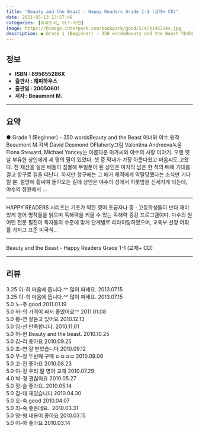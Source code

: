 ```yaml
---
title: "Beauty and the Beast - Happy Readers Grade 1-1 (교재+ CD)"
date: 2021-05-13 13:57:48
categories: [외국도서, ELT-사전]
image: https://bimage.interpark.com/bookpark/good/2/4/3193224s.jpg
description: ● Grade 1 (Beginner) - 350 wordsBeauty and the Beast 미녀와 야수 원작 Beaumont M.각색 David Desmond OFlaherty그림 Valentina Andreeva녹음 Fiona Steward, Michael Yancey는
---
```


## **정보**

- **ISBN : 895655286X**
- **출판사 : 해피하우스**
- **출판일 : 20050601**
- **저자 : Beaumont M.**

------



## **요약**

●  Grade 1 (Beginner) - 350 wordsBeauty and the Beast 미녀와 야수 원작  Beaumont M.각색  David Desmond OFlaherty그림  Valentina Andreeva녹음  Fiona Steward, Michael Yancey는 아름다운 아가씨와 야수의 사랑 이야기. 오랜 옛날 부유한 상인에게 세 명의 딸이 있었다. 셋 중 막내가 가장 아름다웠고 마음씨도 고왔다. 전 재산을 실은 배들이 침몰해 무일푼이 된 상인은 마지막 남은 한 척의 배에 기대를 걸고 항구로 길을 떠난다. 하지만 항구에는 그 배가 해적에게 약탈당했다는 소식만 기다릴 뿐. 절망에 휩싸여 돌아오는 길에 상인은 야수의 성에서 하룻밤을 신세지게 되는데, 야수의 정원에서 ...

------

HAPPY READERS 시리즈는 기초가 약한 영어 초급자나 중ㆍ고등학생들이 보다 재미있게 영어 명작들을 읽으며 독해력을 키울 수 있는 독해력 증강 프로그램이다. 다수의 원어민 전문 필진이 독자들의 수준에 맞게 단계별로 리라이팅하였으며, 교육부 선정 어휘를 가지고 표준 미국식... 

------


Beauty and the Beast - Happy Readers Grade 1-1 (교재+ CD) 

------


## **리뷰** 

3.25 이-희 마음에 듭니다.^^ 많이 파세요. 2013.07.15 <br/>3.25 이-희 마음에 듭니다.^^ 많이 파세요. 2013.07.15 <br/>5.0 노-주 good 2011.01.19 <br/>5.0 허-의 가격이 싸서 좋았어요^^ 2011.01.08 <br/>5.0 황-연 잘듣고 있어요 2010.12.13 <br/>5.0 임-선 만족합니다. 2010.11.01 <br/>5.0 허-현 Beauty and the beast. 2010.10.25 <br/>5.0 김-리 좋아요 2010.09.25 <br/>5.0 조-연 잘 받았습니다 2010.09.12 <br/>5.0 우-정 두번째 구매 ㅁㅁㅁㅁ 2010.09.06 <br/>5.0 고-진 좋아요 2010.08.23 <br/>5.0 이-정 우리 딸 영어 교재 2010.07.29 <br/>4.0 박-경 괜찮아요 2010.05.27 <br/>5.0 정-술 좋아요. 2010.05.14 <br/>5.0 김-태 재밌습니다 2010.04.30 <br/>5.0 오-숙 good 2010.04.07 <br/>5.0 최-숙 좋은데요.. 2010.03.31 <br/>5.0 양-형 내용이 좋아요 2010.03.15 <br/>5.0 이-아 좋아요 2010.03.14 <br/>